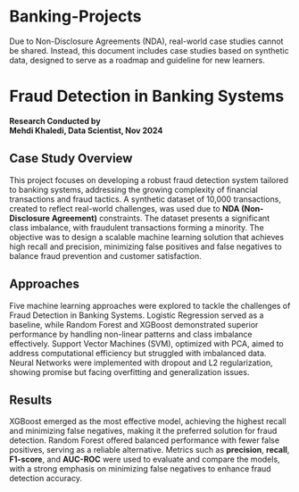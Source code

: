 # Banking-Projects
Due to Non-Disclosure Agreements (NDA), real-world case studies cannot be shared. Instead, this document includes case studies based on synthetic data, designed to serve as a roadmap and guideline for new learners.
# Fraud Detection in Banking Systems

**Research Conducted by**  
**Mehdi Khaledi, Data Scientist, Nov 2024**

## Case Study Overview
This project focuses on developing a robust fraud detection system tailored to banking systems, addressing the growing complexity of financial transactions and fraud tactics. A synthetic dataset of 10,000 transactions, created to reflect real-world challenges, was used due to **NDA (Non-Disclosure Agreement)** constraints. The dataset presents a significant class imbalance, with fraudulent transactions forming a minority. The objective was to design a scalable machine learning solution that achieves high recall and precision, minimizing false positives and false negatives to balance fraud prevention and customer satisfaction.

## Approaches
Five machine learning approaches were explored to tackle the challenges of Fraud Detection in Banking Systems. Logistic Regression served as a baseline, while Random Forest and XGBoost demonstrated superior performance by handling non-linear patterns and class imbalance effectively. Support Vector Machines (SVM), optimized with PCA, aimed to address computational efficiency but struggled with imbalanced data. Neural Networks were implemented with dropout and L2 regularization, showing promise but facing overfitting and generalization issues.

## Results
XGBoost emerged as the most effective model, achieving the highest recall and minimizing false negatives, making it the preferred solution for fraud detection. Random Forest offered balanced performance with fewer false positives, serving as a reliable alternative. Metrics such as **precision**, **recall**, **F1-score**, and **AUC-ROC** were used to evaluate and compare the models, with a strong emphasis on minimizing false negatives to enhance fraud detection accuracy.
